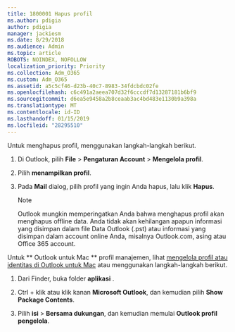 ```yaml
---
title: 1800001 Hapus profil
ms.author: pdigia
author: pdigia
manager: jackiesm
ms.date: 8/29/2018
ms.audience: Admin
ms.topic: article
ROBOTS: NOINDEX, NOFOLLOW
localization_priority: Priority
ms.collection: Adm_O365
ms.custom: Adm_O365
ms.assetid: a5c5cf46-d23b-40c7-8983-34fdcbdc02fe
ms.openlocfilehash: c6c491a2aeea707d32f6cccdf7d13287181b6bf9
ms.sourcegitcommit: d6ea5e9458a2b8ceaab3ac4bd483e1130b9a398a
ms.translationtype: MT
ms.contentlocale: id-ID
ms.lasthandoff: 01/15/2019
ms.locfileid: "28295510"
---
```

Untuk menghapus profil, menggunakan langkah-langkah berikut.
  
1. Di Outlook, pilih **File** \> **Pengaturan Account** \> **Mengelola profil**.
    
2. Pilih **menampilkan profil**.
    
3. Pada **Mail** dialog, pilih profil yang ingin Anda hapus, lalu klik **Hapus**.
    
    > [!NOTE]
    > Outlook mungkin memperingatkan Anda bahwa menghapus profil akan menghapus offline data. Anda tidak akan kehilangan apapun informasi yang disimpan dalam file Data Outlook (.pst) atau informasi yang disimpan dalam account online Anda, misalnya Outlook.com, asing atau Office 365 account. 
  
Untuk ** Outlook untuk Mac ** profil manajemen, lihat [mengelola profil atau identitas di Outlook untuk Mac](https://support.office.com/article/fed2a955-74df-4a24-bef6-78a426958c4c.aspx) atau menggunakan langkah-langkah berikut. 
  
1. Dari Finder, buka folder **aplikasi** . 
    
2. Ctrl + klik atau klik kanan **Microsoft Outlook**, dan kemudian pilih **Show Package Contents**.
    
3. Pilih **isi** \> **Bersama dukungan**, dan kemudian memulai **Outlook profil pengelola**.
    

